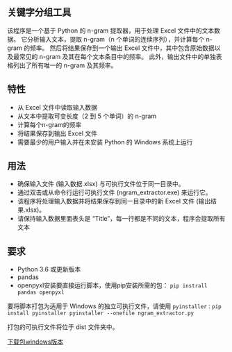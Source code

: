 ## 关键字分组工具
该程序是一个基于 Python 的 n-gram 提取器，用于处理 Excel 文件中的文本数据。 它分析输入文本，提取 n-gram（n 个单词的连续序列），并计算每个 n-gram 的频率。 然后将结果保存到一个输出 Excel 文件中，其中包含原始数据以及最常见的 n-gram 及其在每个文本条目中的频率。 此外，输出文件中的单独表格列出了所有唯一的 n-gram 及其频率。

## 特性
- 从 Excel 文件中读取输入数据
- 从文本中提取可变长度（2 到 5 个单词）的 n-gram
- 计算每个n-gram的频率
- 将结果保存到输出 Excel 文件
- 需要最少的用户输入并在未安装 Python 的 Windows 系统上运行
## 用法
- 确保输入文件 (输入数据.xlsx) 与可执行文件位于同一目录中。
- 通过双击或从命令行运行可执行文件 (ngram_extractor.exe) 来运行它。
- 该程序将处理输入数据并将结果保存到同一目录中的新 Excel 文件 (输出结果.xlsx)。
- 请保持输入数据里面表头是 “Title”，每一行都是不同的文本，程序会提取所有文本
## 要求
- Python 3.6 或更新版本
- pandas
- openpyxl安装要直接运行脚本，使用pip安装所需的包：
``pip instrall pandas openpyxl``

要将脚本打包为适用于 Windows 的独立可执行文件，请使用
``pyinstaller：pip install pyinstaller pyinstaller --onefile ngram_extractor.py``

打包的可执行文件将位于 dist 文件夹中。

[下载包windows版本](https://github.com/jellzone/ngram_extractor/releases/tag/windows)
